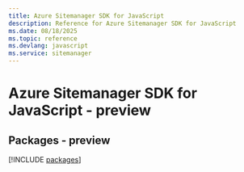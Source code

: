 ```yaml
---
title: Azure Sitemanager SDK for JavaScript
description: Reference for Azure Sitemanager SDK for JavaScript
ms.date: 08/18/2025
ms.topic: reference
ms.devlang: javascript
ms.service: sitemanager
---
```

# Azure Sitemanager SDK for JavaScript - preview
## Packages - preview
[!INCLUDE [packages](sitemanager-index.md)]